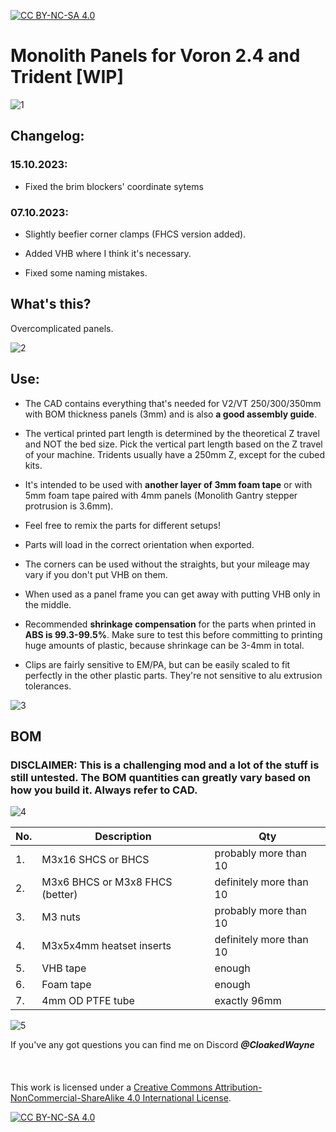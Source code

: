 [![CC BY-NC-SA 4.0][cc-by-nc-sa-shield]][cc-by-nc-sa]

# Monolith Panels for Voron 2.4 and Trident [WIP]

![1](Images/distant_view.png)

## Changelog:

### 15.10.2023:
- Fixed the brim blockers' coordinate sytems

### 07.10.2023:
- Slightly beefier corner clamps (FHCS version added).

- Added VHB where I think it's necessary.

- Fixed some naming mistakes.
 
## What's this?
Overcomplicated panels.

![2](Images/upside_down.png)

## Use:
- The CAD contains everything that's needed for V2/VT 250/300/350mm with BOM thickness panels (3mm) and is also **a good assembly guide**.

- The vertical printed part length is determined by the theoretical Z travel and NOT the bed size. Pick the vertical part length based on the Z travel of your machine. Tridents usually have a 250mm Z, except for the cubed kits.

- It's intended to be used with **another layer of 3mm foam tape** or with 5mm foam tape paired with 4mm panels (Monolith Gantry stepper protrusion is 3.6mm).

- Feel free to remix the parts for different setups!

- Parts will load in the correct orientation when exported.

- The corners can be used without the straights, but your mileage may vary if you don't put VHB on them.

- When used as a panel frame you can get away with putting VHB only in the middle.

- Recommended **shrinkage compensation** for the parts when printed in **ABS is 99.3-99.5%**. Make sure to test this before committing to printing huge amounts of plastic, because shrinkage can be 3-4mm in total.

- Clips are fairly sensitive to EM/PA, but can be easily scaled to fit perfectly in the other plastic parts. They're not sensitive to alu extrusion tolerances.

![3](Images/inside.png)

## BOM
### DISCLAIMER: This is a challenging mod and a lot of the stuff is still untested. The BOM quantities can greatly vary based on how you build it. Always refer to CAD.

![4](Images/spread_out.png)

|No.|Description|Qty|
|---|---|---|
|1.|M3x16 SHCS or BHCS|probably more than 10|
|2.|M3x6 BHCS or M3x8 FHCS (better)|definitely more than 10|
|3.|M3 nuts|probably more than 10|
|4.|M3x5x4mm heatset inserts|definitely more than 10|
|5.|VHB tape|enough|
|6.|Foam tape|enough|
|7.|4mm OD PTFE tube|exactly 96mm|

![5](Images/corner_closeup.png)

If you've any got questions you can find me on Discord ***@CloakedWayne***
<br/><br/><br/><br/>
This work is licensed under a
[Creative Commons Attribution-NonCommercial-ShareAlike 4.0 International License][cc-by-nc-sa].

[![CC BY-NC-SA 4.0][cc-by-nc-sa-image]][cc-by-nc-sa]

[cc-by-nc-sa]: http://creativecommons.org/licenses/by-nc-sa/4.0/
[cc-by-nc-sa-image]: https://licensebuttons.net/l/by-nc-sa/4.0/88x31.png
[cc-by-nc-sa-shield]: https://img.shields.io/badge/License-CC%20BY--NC--SA%204.0-lightgrey.svg
